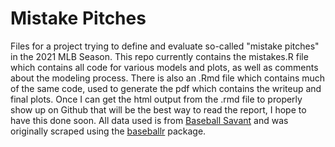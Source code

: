 # Mistake Pitches

Files for a project trying to define and evaluate so-called "mistake pitches" in the 2021 MLB Season. This repo currently contains the mistakes.R file which contains all code for various models and plots, as well as comments about the modeling process. There is also an .Rmd file which contains much of the same code, used to generate the pdf which contains the writeup and final plots. Once I can get the html output from the .rmd file to properly show up on Github that will be the best way to read the report, I hope to have this done soon. All data used is from [Baseball Savant](http://baseballsavant.com/) and was originally scraped using the [baseballr](https://billpetti.github.io/baseballr/) package.
